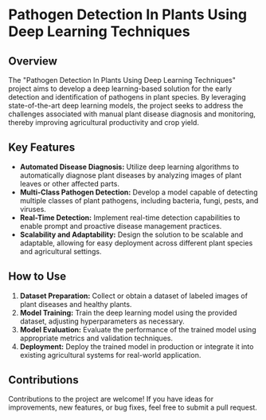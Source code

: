 # Pathogen Detection In Plants Using Deep Learning Techniques

## Overview
The "Pathogen Detection In Plants Using Deep Learning Techniques" project aims to develop a deep learning-based solution for the early detection and identification of pathogens in plant species. By leveraging state-of-the-art deep learning models, the project seeks to address the challenges associated with manual plant disease diagnosis and monitoring, thereby improving agricultural productivity and crop yield.

## Key Features
- **Automated Disease Diagnosis:** Utilize deep learning algorithms to automatically diagnose plant diseases by analyzing images of plant leaves or other affected parts.
- **Multi-Class Pathogen Detection:** Develop a model capable of detecting multiple classes of plant pathogens, including bacteria, fungi, pests, and viruses.
- **Real-Time Detection:** Implement real-time detection capabilities to enable prompt and proactive disease management practices.
- **Scalability and Adaptability:** Design the solution to be scalable and adaptable, allowing for easy deployment across different plant species and agricultural settings.

## How to Use
1. **Dataset Preparation:** Collect or obtain a dataset of labeled images of plant diseases and healthy plants.
2. **Model Training:** Train the deep learning model using the provided dataset, adjusting hyperparameters as necessary.
3. **Model Evaluation:** Evaluate the performance of the trained model using appropriate metrics and validation techniques.
4. **Deployment:** Deploy the trained model in production or integrate it into existing agricultural systems for real-world application.

## Contributions
Contributions to the project are welcome! If you have ideas for improvements, new features, or bug fixes, feel free to submit a pull request.
